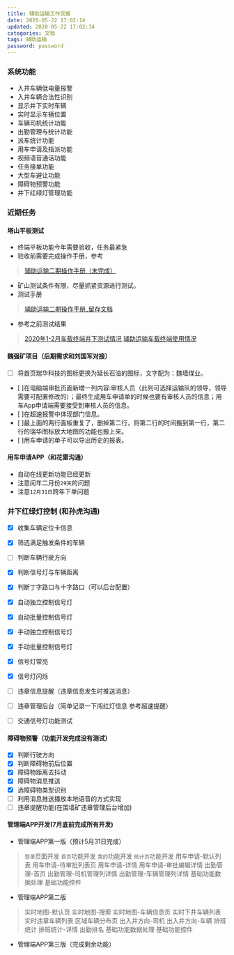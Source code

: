 ```yaml
---
title: 辅助运输工作交接
date: 2020-05-22 17:02:14
updated: 2020-05-22 17:02:14
categories: 文档
tags: 辅助运输
password: password
---
```


### 系统功能
* 入井车辆低电量报警
* 入井车辆合法性识别
* 显示井下实时车辆
* 实时显示车辆位置
* 车辆司机统计功能
* 出勤管理与统计功能
* 派车统计功能
* 用车申请及指派功能
* 视频语音通话功能
* 任务接单功能
* 大型车避让功能
* 障碍物预警功能
* 井下红绿灯管理功能

### 近期任务

#### 塔山平板测试
* 终端平板功能今年需要验收，任务最紧急
* 验收前需要完成操作手册，参考
> [辅助运输二期操作手册（未完成）](https://rhtect.github.io/2020/01/16/wendang-manual-pad/)
* 矿山测试条件有限，尽量抓紧资源进行测试。
* 测试手册
> [辅助运输二期操作手册_留存文档](https://rhtect.github.io/2010/05/08/wendang-manual-pad-old/)
* 参考之前测试结果
> [2020年1-2月车载终端井下测试情况](https://rhtect.github.io/2020/01/30/zongjie20200220/)
> [辅助运输车载终端使用情况](https://rhtect.github.io/2020/03/15/zongjie20200315/)

#### 魏强矿项目（后期需求和刘国军对接）
* [ ] 将首页瑞华科技的图标更换为延长石油的图标，文字配为：魏墙煤业。
* [ ]在电脑端审批页面新增一列内容:审核人员（此列可选择运输队的领导，领导需要可配置修改的）；最终生成用车申请单的时候也要有审核人员的信息；用车App申请端需要接受到审核人员的信息。
* [ ]在超速报警中体现部门信息。
* [ ]最上面的两行面板重复了，删掉第二行，将第二行的时间搬到第一行，第二行的瑞华图标放大地图的功能也搬上来。
* [ ]用车申请的单子可以导出历史的报表。

#### 用车申请APP（和花雷沟通）
* 自动在线更新功能已经更新
* 注意闰年二月份`29天`的问题
* 注意`12月31日`跨年下单问题

### 井下红绿灯控制  (和孙虎沟通)
* [x] 收集车辆定位卡信息
* [x] 筛选满足触发条件的车辆
* [ ] 判断车辆行驶方向
* [x] 判断信号灯与车辆距离
* [x] 判断丁字路口与十字路口（可以后台配置）
* [x] 自动独立控制信号灯
* [x] 自动批量控制信号灯
* [x] 手动独立控制信号灯
* [x] 手动批量控制信号灯
* [x] 信号灯常亮
* [x] 信号灯闪烁
* [ ] 违章信息提醒（违章信息发生时推送消息）
* [ ] 违章管理后台（简单记录一下闯红灯信息 参考超速提醒）
* [ ] 交通信号灯功能测试


#### 障碍物预警（功能开发完成没有测试）
* [x] 判断行驶方向
* [x] 判断障碍物前后位置
* [x] 障碍物距离去抖动
* [x] 障碍物消息推送
* [x] 选障碍物类型识别
* [ ] 利用消息推送播放本地语音的方式实现
* [ ] 违章提醒功能(在围墙矿违章管理后台增加)

#### 管理端APP开发(7月底前完成所有开发)

* 管理端APP第一版（预计5月31日完成）
> `登录`页面开发
> `首页`功能开发
> `我的`功能开发
> `统计页`功能开发
> 用车申请-默认列表
> 用车申请-待审批列表页
> 用车申请-详情
> 用车申请-审批编辑详情
> 出勤管理-首页
> 出勤管理-司机管理列详情
> 出勤管理-车辆管理列详情
> 基础功能数据处理
> 基础功能控件

* 管理端APP第二版
> 实时地图-默认页
> 实时地图-搜索
> 实时地图-车辆信息页
> 实时下井车辆列表
> 实时违章车辆列表
> 区域车辆分布页
> 出入井方向-司机
> 出入井方向-车辆
> 排班统计
> 排班统计-详情
> 出勤排名
> 基础功能数据处理
> 基础功能控件

* 管理端APP第三版（完成剩余功能）